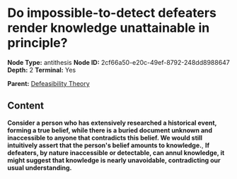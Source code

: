 # Do impossible-to-detect defeaters render knowledge unattainable in principle?

**Node Type:** antithesis
**Node ID:** 2cf66a50-e20c-49ef-8792-248dd8988647
**Depth:** 2
**Terminal:** Yes

**Parent:** [Defeasibility Theory](defeasibility-theory.md)

## Content

**Consider a person who has extensively researched a historical event, forming a true belief, while there is a buried document unknown and inaccessible to anyone that contradicts this belief. We would still intuitively assert that the person's belief amounts to knowledge.**, **If defeaters, by nature inaccessible or detectable, can annul knowledge, it might suggest that knowledge is nearly unavoidable, contradicting our usual understanding.**
